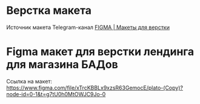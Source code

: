 # Верстка макета
Источник макета Telegram-канал [FIGMA | Макеты для верстки](https://t.me/+oXZSKMmXp6UyOGI6)

# Figma макет для верстки лендинга для магазина БАДов
Ссылка на макет: https://www.figma.com/file/xTrcKBBLx9xzsR63GemocE/plato-(Copy)?node-id=0-1&t=g7tU0h0MtOWJC9Jo-0